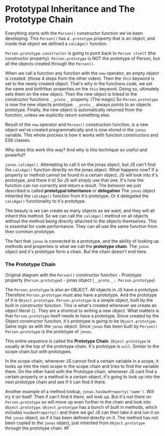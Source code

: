 # Prototypal Inheritance and The Prototype Chain

Everything starts with the `Person()` constructor function we've been developing. This `Person()` has a `.prototype` property that is an object, and inside that object we defined a `calcAge()` function.

`Person.prototype.constructor` is going to point back to `Person itself` (the constructor property). `Person.prototype` is NOT the prototype of Person, but all the objects created through the `Person()`.

When we call a function any function with the `new` operator, an empty object is created. (those 4 steps from the other video). Then the `this` keyword is set to the newly created object. That's why in the functions code, we set the name and birthYear properties on the `this` keyword. Doing so, ultimately sets them on the new object. Then the new object is linked to the constructor functions `__proto__` property. (The magic) So `Person.prototype` is now the new objects prototype. `__proto__` always points to an objects prototype. Finally, the new object is automatically returned from the function, unless we explicitly return something else.

Result of the `new` operator and `Person()` construction function, is a new object we've created programmatically and is now stored in the `jonas` variable. This whole process is how it works with function constructors and ES6 classes.

Why does this work this way? And why is this technique so useful and powerful?

`jonas.calcAge()`. Attempting to call it on the jonas object, but JS can't find the `calcAge()` function directly on the jonas object. What happens now? If a property or method cannot be found in a certain object, JS will look into it's prototype, and there it is! So JS will simply use that one. It's how the function can run correctly and return a result. The behavior we just described is called **prototypal inheritance** or **delegation** The `jonas` object inherited the `calcAge()` function from it's prototype. Or it delegated the `calcAge()` functionality to it's prototype.

The beauty is we can create as many objects as we want, and they will all inherit this method. So we can call the `calcAge()` method on all objects without the method being directly attached to the objects themselves. This is essential for code performance. They can all use the same function from their common prototype.

The fact that `jonas` is connected to a prototype, and the ability of looking up methods and properties is what we call the **prototype chain**. The `jonas` object and it's prototype form a chain. But the chain doesn't end here.

### The Prototype Chain

Original diagram with the `Person()` constructor function - Prototype property (`Person.prototype`) - jonas object (`__proto__: Person.prototype`)

The `Person.prototype` is also an OBJECT. All objects in JS have a prototype. Therefore `Person.prototype` must also have a prototype. And the prototype of it is `Object.prototype`. `Person.prototype` is a simple object, built by the built in constructor function. This is what's created whenever we create an object literal `{}`. They are a shortcut to writing a new object. What matters is that `Person.prototype` itself needs to have a prototype. Since created by the Object constructor function, it's prototype is going to be `Object.prototype`. Same logic as with the `jonas` object. Since `jonas` has been built by `Person()` `Person.prototype` is the prototype of `jonas`.

This entire sequence is called the **Prototype Chain**. `Object.prototype` is usually at the top of the prototype chain. It's prototype is `null`. Similar to the scope chain but with prototypes.

In the scope chain, whenever JS cannot find a certain variable in a scope, it looks up into the next scope in the scope chain and tries to find the variable there. On the other hand with the Prototype chain, whenever JS cant find a certain property or a method in a certain object, it's going to look up into the next prototype chain and see if it can find it there.

Another example of a method lookup, `jonas.hasOwnProperty('name')`. Will try it on itself. Then if can't find it there, will look up. But it's not there on `Person.prototype` so will move up even further in the chain and look into `Object.prototype`. `Object.prototype` has a bunch of built in methods, which includes `hasOwnProperty()` and there we go! JS can then take it and run it on the `jonas` object, as if it has been defined directly on it. The method has not been copied to the `jonas` object, just inherited from `Object.prototype` through the prototype chain. #F
